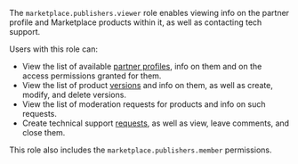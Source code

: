 The `marketplace.publishers.viewer` role enables viewing info on the partner profile and Marketplace products within it, as well as contacting tech support.

Users with this role can:
* View the list of available [partner profiles](../../../marketplace/quickstart.md#registration), info on them and on the access permissions granted for them.
* View the list of product [versions](../../../marketplace/concepts/version.md) and info on them, as well as create, modify, and delete versions.
* View the list of moderation requests for products and info on such requests.
* Create technical support [requests](../../../support/overview.md), as well as view, leave comments, and close them.

This role also includes the `marketplace.publishers.member` permissions.